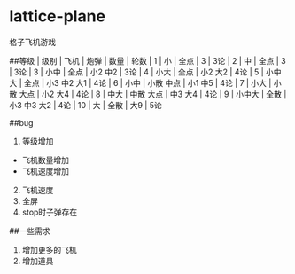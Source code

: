 # lattice-plane
格子飞机游戏

##等级
| 级别	| 飞机	| 炮弹		| 数量      		| 轮数
| 1		| 小		| 全点		| 3      		| 3论
| 2		| 中		| 全点		| 3 			| 3论
| 3		| 小中	| 全点		| 小2 中2 		| 3论
| 4		| 小大	| 全点		| 小2 大2 		| 4论
| 5		| 小中大	| 全点		| 小3 中2 大1	| 4论
| 6		| 小中	| 小散 中点	| 小1 中5		| 4论
| 7		| 小大	| 小散 大点	| 小2 大4		| 4论
| 8		| 中大	| 中散 大点	| 中3 大4		| 4论
| 9		| 小中大	| 全散		| 小3 中3 大2	| 4论
| 10	| 大		| 全散		| 大9			| 5论

##bug
1. 等级增加
* 飞机数量增加 
* 飞机速度增加
2. 飞机速度
3. 全屏
4. stop时子弹存在

##一些需求
1. 增加更多的飞机
2. 增加道具
